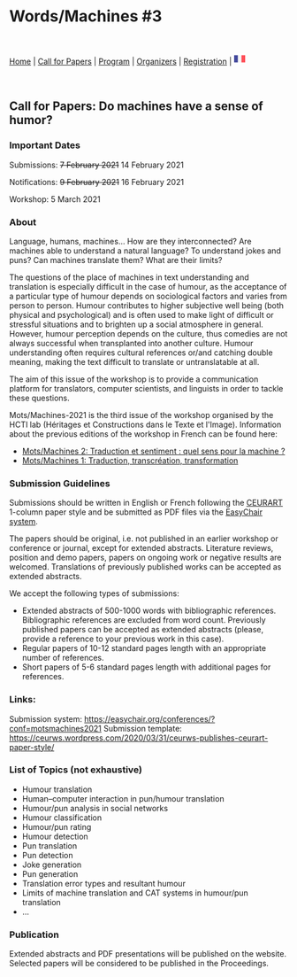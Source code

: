 # Words/Machines #3

<br>

[Home](https://motsmachines.github.io/2021/en) | [Call for Papers](https://motsmachines.github.io/2021/en/cfp) | [Program](https://motsmachines.github.io/2021/en/program) | [Organizers](https://motsmachines.github.io/2021/en/orga) | [Registration](https://motsmachines.github.io/2021/en/registration) | [<img src="FR.png" width="20">](https://motsmachines.github.io/2021/fr)

<br>

## Call for Papers: Do machines have a sense of humor?

### Important Dates

Submissions: ~~7 February 2021~~ 14 February 2021

Notifications: ~~9 February 2021~~ 16 February 2021

Workshop: 5 March 2021 

### About
Language, humans, machines… How are they interconnected? Are machines able to understand a natural language? To understand jokes and puns? Can machines translate them? What are their limits?

The questions of the place of machines in text understanding and translation is especially difficult in the case of humour, as the acceptance of a particular type of humour depends on sociological factors and varies from person to person. Humour contributes to higher subjective well being (both physical and psychological) and is often used to make light of difficult or stressful situations and to brighten up a social atmosphere in general. However, humour perception depends on the culture, thus comedies are not always successful when transplanted into another culture. Humour understanding often requires cultural references or/and catching double meaning, making the text difficult to translate or untranslatable at all.

The aim of this issue of the workshop is to provide a communication platform for translators, computer scientists, and linguists in order to tackle these questions.

Mots/Machines-2021 is the third issue of the workshop organised by the HCTI lab (Héritages et Constructions dans le Texte et l'Image).
Information about the previous editions of the workshop in French can be found here:
- [Mots/Machines 2: Traduction et sentiment : quel sens pour la machine ?](https://www.univ-brest.fr/www-live1-sl.univ-brest.fr/ViewPage.action?siteNodeId=29229&languageId=4)  
- [Mots/Machines 1: Traduction, transcréation, transformation](https://www.univ-brest.fr/hcti/menu/Actualites/Archives/Mots-Machines) 

### Submission Guidelines
Submissions should be written in English or French following the [CEURART](https://ceurws.wordpress.com/2020/03/31/ceurws-publishes-ceurart-paper-style/) 1-column paper style and be submitted as PDF files via the [EasyChair system]( https://easychair.org/conferences/?conf=motsmachines2021). 

The papers should be original, i.e. not published in an earlier workshop or conference or journal, except for extended abstracts. Literature reviews, position and demo papers, papers on ongoing work or negative results are welcomed. Translations of previously published works can be accepted as extended abstracts.

We accept the following types of submissions:
- Extended abstracts of 500-1000 words with bibliographic references. Bibliographic references are excluded from word count. Previously published papers can be accepted as extended abstracts (please, provide a reference to your previous work in this case).
- Regular papers of 10-12 standard pages length with an appropriate number of references.
- Short papers of 5-6 standard pages length with additional pages for references. 

### Links:
Submission system: https://easychair.org/conferences/?conf=motsmachines2021
Submission template: https://ceurws.wordpress.com/2020/03/31/ceurws-publishes-ceurart-paper-style/ 

### List of Topics (not exhaustive)
- Humour translation
- Human–computer interaction in pun/humour translation
- Humour/pun analysis in social networks
- Humour classification
- Humour/pun rating
- Humour detection
- Pun translation
- Pun detection
- Joke generation
- Pun generation
- Translation error types and resultant humour
- Limits of machine translation and CAT systems in humour/pun translation
- ...


### Publication
Extended abstracts and PDF presentations will be published on the website. Selected papers will be considered to be published in the Proceedings.
